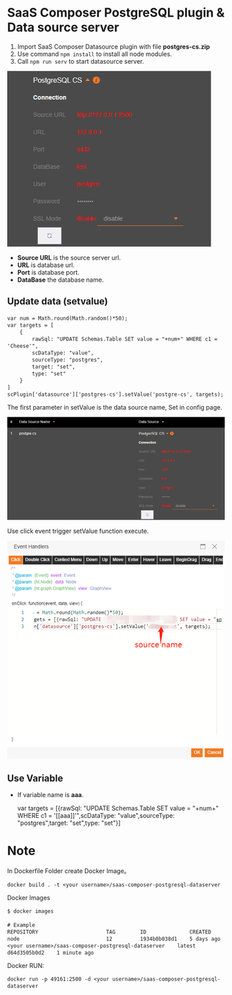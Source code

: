 # SaaS Composer PostgreSQL plugin & Data source server  

1. Import SaaS Composer Datasource plugin with file **postgres-cs.zip**  
2. Use command `npm install` to install all node modules.  
3. Call `npm run serv` to start datasource server.  

![setting](./readmeImg/setting.png)  

- **Source URL** is the source server url.  
- **URL** is database url.  
- **Port** is database port.  
- **DataBase** the database name.  

## Update data (setvalue)

    var num = Math.round(Math.random()*50);
    var targets = [
        {
            rawSql: "UPDATE Schemas.Table SET value = "+num+" WHERE c1 = 'Cheese'",
            scDataType: "value",
            sourceType: "postgres",
            target: "set",
            type: "set"
        }
    ]
    scPlugin['datasource']['postgres-cs'].setValue('postgre-cs', targets);

The first parameter in setValue is the data source name, Set in config page.  

![setting](./readmeImg/sourceName.png) 

Use click event trigger setValue function execute.

![setting](./readmeImg/setValue.png) 

## Use Variable  

- If variable name is **aaa**.  

    var targets = [{rawSql: "UPDATE Schemas.Table SET value = "+num+" WHERE c1 = '[[aaa]]'",scDataType: "value",sourceType: "postgres",target: "set",type: "set"}]


# Note  

In Dockerfile Folder create Docker Image。

    docker build . -t <your username>/saas-composer-postgresql-dataserver

Docker Images

    $ docker images

    # Example
    REPOSITORY                      TAG        ID              CREATED
    node                            12         1934b0b038d1    5 days ago
    <your username>/saas-composer-postgresql-dataserver    latest     d64d3505b0d2    1 minute ago

Docker RUN:   

    docker run -p 49161:2500 -d <your username>/saas-composer-postgresql-dataserver